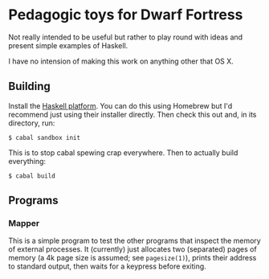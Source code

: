 # Pedagogic toys for Dwarf Fortress

Not really intended to be useful but rather to play round with ideas and
present simple examples of Haskell.

I have no intension of making this work on anything other that OS X.

## Building

Install the [Haskell platform](https://www.haskell.org/platform/). You can do
this using Homebrew but I'd recommend just using their installer
directly. Then check this out and, in its directory, run:

    $ cabal sandbox init

This is to stop cabal spewing crap everywhere. Then to actually build
everything:
      
    $ cabal build

## Programs

### Mapper

This is a simple program to test the other programs that inspect the memory of
external processes. It (currently) just allocates two (separated) pages of
memory (a 4k page size is assumed; see `pagesize(1)`), prints their address to
standard output, then waits for a keypress before exiting.
